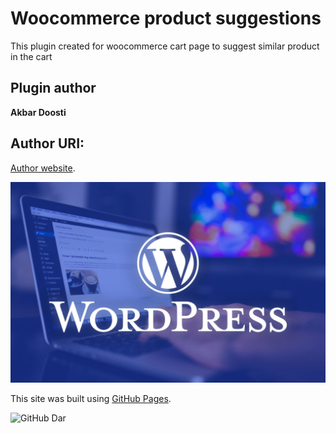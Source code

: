# Woocommerce product suggestions 
This plugin created for woocommerce cart page to suggest similar product in the cart


## Plugin author
**Akbar Doosti**
## Author URI: 
[Author website](https://wpx93.ir).

![This is an image](/assets/images/wordpress.jpeg)

This site was built using [GitHub Pages](https://pages.github.com/).



![GitHub Dar](https://github.com/github-light.png#gh-dark-mode-only)